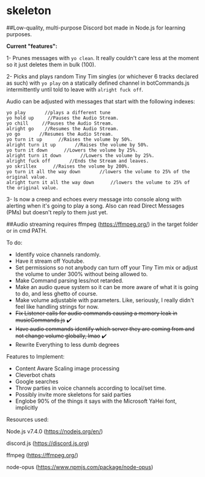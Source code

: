 # skeleton
##Low-quality, multi-purpose Discord bot made in Node.js for learning purposes.

**Current "features":**

1- Prunes messages with `yo clean`. It really couldn't care less at the moment so it just deletes them in bulk (100). 

2- Picks and plays random Tiny Tim singles (or whichever 6 tracks declared as such) with
`yo play` on a statically defined channel in botCommands.js 
intermittently until told to leave with `alright fuck off`.


Audio can be adjusted with messages that start with the following indexes:

```
yo play       //plays a different tune
yo hold up     //Pauses the Audio Stream.
yo chill     //Pauses the Audio Stream.
alright go    //Resumes the Audio Stream.
yo go       //Resumes the Audio Stream.
yo turn it up      //Raises the volume by 50%.
alright turn it up       //Raises the volume by 50%.
yo turn it down      //Lowers the volume by 25%.
alright turn it down       //Lowers the volume by 25%.
alright fuck off       //Ends the Stream and leaves.
yo skrillex      //Raises the volume by 200%.
yo turn it all the way down       //lowers the volume to 25% of the original value.
alright turn it all the way down      //lowers the volume to 25% of the original value.
```

3- Is now a creep and echoes every message into console along with alerting when it's going to play a song. Also can read Direct Messages (PMs) but doesn't reply to them just yet.

##Audio streaming requires ffmpeg (https://ffmpeg.org/) in the target folder or in cmd PATH.

To do: 

* Identify voice channels randomly.
* Have it stream off Youtube.
* Set permissions so not anybody can turn off your Tiny Tim mix or adjust the volume to under 300% without being allowed to.
* Make Command parsing less/not retarded.
* Make an audio queue system so it can be more aware of what it is going to do, and less ghetto of course.
* Make volume adjustable with parameters. Like, seriously, I really didn't feel like handling strings for now.
* ~~Fix Listener calls for audio commands causing a memory leak in musicCommands.js~~ :heavy_check_mark:
* ~~Have audio commands identify which server they are coming from and not change volume globally, lmao~~ :heavy_check_mark:
* Rewrite Everything to less dumb degrees


Features to Implement:
* Content Aware Scaling image processing
* Cleverbot chats
* Google searches
* Throw parties in voice channels according to local/set time.
* Possibly invite more skeletons for said parties
* Englobe 90% of the things it says with the Microsoft YaHei font, implicitly



Resources used:

Node.js v7.4.0 (https://nodejs.org/en/)

discord.js (https://discord.js.org)

ffmpeg (https://ffmpeg.org/)

node-opus (https://www.npmjs.com/package/node-opus)
